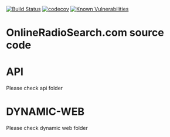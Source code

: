 [![Build Status](https://travis-ci.org/modestukasai/online-radio-search.svg?branch=master)](https://travis-ci.org/modestukasai/online-radio-search)
[![codecov](https://codecov.io/gh/modestukasai/online-radio-search/branch/master/graph/badge.svg)](https://codecov.io/gh/modestukasai/online-radio-search)
[![Known Vulnerabilities](https://snyk.io/test/github/modestukasai/online-radio-search/badge.svg)](https://snyk.io/test/github/modestukasai/online-radio-search)

# OnlineRadioSearch.com source code

# API
Please check api folder

# DYNAMIC-WEB
Please check dynamic web folder

